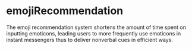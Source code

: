 # emojiRecommendation
The emoji recommendation system shortens the amount of time spent on inputting emoticons, leading users to more frequently use emoticons in instant messengers thus to deliver nonverbal cues in efficient ways.
